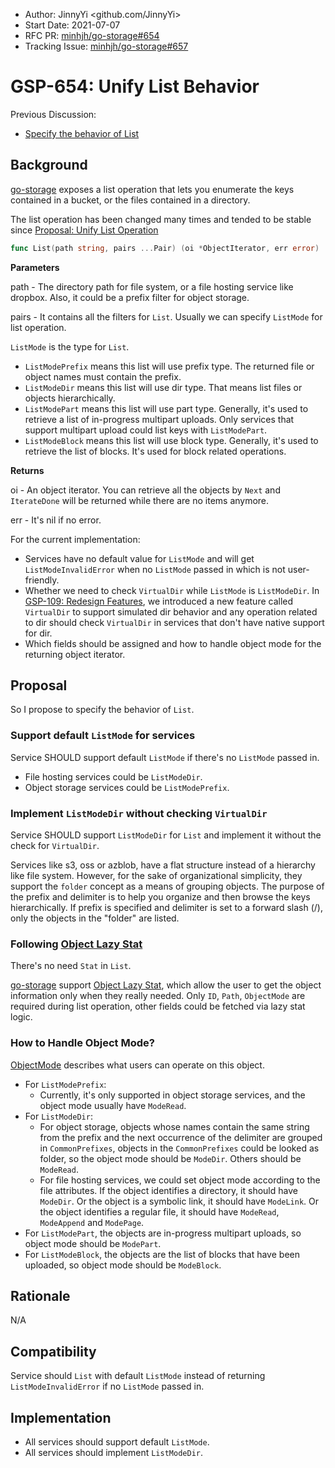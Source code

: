 - Author: JinnyYi <github.com/JinnyYi>
- Start Date: 2021-07-07
- RFC PR: [minhjh/go-storage#654](https://github.com/minhjh/go-storage/pull/654)
- Tracking Issue: [minhjh/go-storage#657](https://github.com/minhjh/go-storage/issues/657)

# GSP-654: Unify List Behavior

Previous Discussion:

- [Specify the behavior of List](https://github.com/minhjh/specs/issues/135)

## Background

[go-storage] exposes a list operation that lets you enumerate the keys contained in a bucket, or the files contained in a directory.

The list operation has been changed many times and tended to be stable since [Proposal: Unify List Operation](./23-unify-list-operation.md)

```go
func List(path string, pairs ...Pair) (oi *ObjectIterator, err error)
```

**Parameters**

path - The directory path for file system, or a file hosting service like dropbox. Also, it could be a prefix filter for object storage.

pairs - It contains all the filters for `List`. Usually we can specify `ListMode` for list operation.

`ListMode` is the type for `List`.

- `ListModePrefix` means this list will use prefix type. The returned file or object names must contain the prefix.
- `ListModeDir` means this list will use dir type. That means list files or objects hierarchically.
- `ListModePart` means this list will use part type. Generally, it's used to retrieve a list of in-progress multipart uploads. Only services that support multipart upload could list keys with `ListModePart`.
- `ListModeBlock` means this list will use block type. Generally, it's used to retrieve the list of blocks. It's used for block related operations.

**Returns**

oi - An object iterator. You can retrieve all the objects by `Next` and `IterateDone` will be returned while there are no items anymore.

err - It's nil if no error.


For the current implementation:

- Services have no default value for `ListMode` and will get `ListModeInvalidError` when no `ListMode` passed in which is not user-friendly.
- Whether we need to check `VirtualDir` while `ListMode` is `ListModeDir`. In [GSP-109: Redesign Features](./109-redesign-features.md), we introduced a new feature called `VirtualDir` to support simulated dir behavior and any operation related to dir should check `VirtualDir` in services that don't have native support for dir.
- Which fields should be assigned and how to handle object mode for the returning object iterator.

## Proposal

So I propose to specify the behavior of `List`.

### Support default `ListMode` for services

Service SHOULD support default `ListMode` if there's no `ListMode` passed in.

- File hosting services could be `ListModeDir`.
- Object storage services could be `ListModePrefix`.

### Implement `ListModeDir` without checking `VirtualDir`

Service SHOULD support `ListModeDir` for `List` and implement it without the check for `VirtualDir`.

Services like s3, oss or azblob, have a flat structure instead of a hierarchy like file system. However, for the sake of organizational simplicity, they support the `folder` concept as a means of grouping objects. The purpose of the prefix and delimiter is to help you organize and then browse the keys hierarchically. If prefix is specified and delimiter is set to a forward slash (/), only the objects in the "folder" are listed.

### Following [Object Lazy Stat]

There's no need `Stat` in `List`.

[go-storage] support [Object Lazy Stat], which allow the user to get the object information only when they really needed. Only `ID`, `Path`, `ObjectMode` are required during list operation, other fields could be fetched via lazy stat logic.

### How to Handle Object Mode?

[ObjectMode](https://minhjh.io/docs/go-storage/internal/core-concept#object) describes what users can operate on this object.

- For `ListModePrefix`:
    - Currently, it's only supported in object storage services, and the object mode usually have `ModeRead`.
- For `ListModeDir`:
    - For object storage, objects whose names contain the same string from the prefix and the next occurrence of the delimiter are grouped in `CommonPrefixes`, objects in the `CommonPrefixes` could be looked as folder, so the object mode should be `ModeDir`. Others should be `ModeRead`.
    - For file hosting services, we could set object mode according to the file attributes. If the object identifies a directory, it should have `ModeDir`. Or the object is a symbolic link, it should have `ModeLink`. Or the object identifies a regular file, it should have `ModeRead`, `ModeAppend` and `ModePage`.
- For `ListModePart`, the objects are in-progress multipart uploads, so object mode should be `ModePart`.
- For `ListModeBlock`, the objects are the list of blocks that have been uploaded, so object mode should be `ModeBlock`.

## Rationale

N/A

## Compatibility

Service should `List` with default `ListMode` instead of returning `ListModeInvalidError` if no `ListMode` passed in.

## Implementation

- All services should support default `ListMode`.
- All services should implement `ListModeDir`.

[go-storage]: https://github.com/minhjh/go-storage
[Object Lazy Stat]: https://minhjh.io/docs/go-storage/internal/object-lazy-stat
